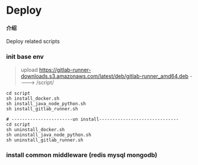 # Deploy

#### 介绍
Deploy related scripts

### init base env

> upload https://gitlab-runner-downloads.s3.amazonaws.com/latest/deb/gitlab-runner_amd64.deb 
>    ----> /script/
```shell
cd script
sh install_docker.sh
sh install_java_node_python.sh
sh install_gitlab_runner.sh

# -----------------------un install------------------------------
cd script
sh uninstall_docker.sh
sh uninstall_java_node_python.sh
sh uninstall_gitlab_runner.sh
```

### install common middleware (redis mysql mongodb)

```shell
```